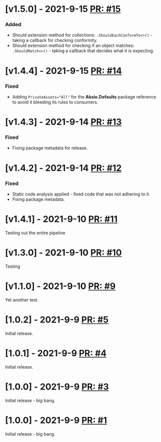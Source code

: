 # [v1.5.0] - 2021-9-15 [PR: #15](https://github.com/aksio-system/Specifications/pull/15)

### Added

- Should extension method for collections: `.ShouldEachConformTo<>()` - taking a callback for checking conformity.
- Should extension method for checking if an object matches: `.ShouldMatch<>()` - taking a callback that decides what it is expecting.



# [v1.4.4] - 2021-9-15 [PR: #14](https://github.com/aksio-system/Specifications/pull/14)

### Fixed

- Adding `PrivateAssets="All"` for the **Aksio.Defaults** package reference to avoid it bleeding its rules to consumers.


# [v1.4.3] - 2021-9-14 [PR: #13](https://github.com/aksio-system/Specifications/pull/13)

### Fixed

- Fixing package metadata for release.


# [v1.4.2] - 2021-9-14 [PR: #12](https://github.com/aksio-system/Specifications/pull/12)

### Fixed

- Static code analysis applied - fixed code that was not adhering to it.
- Fixing package metadata.



# [v1.4.1] - 2021-9-10 [PR: #11](https://github.com/aksio-system/Specifications/pull/11)

Testing out the entire pipeline

# [v1.3.0] - 2021-9-10 [PR: #10](https://github.com/aksio-system/Specifications/pull/10)

Testing

# [v1.1.0] - 2021-9-10 [PR: #9](https://github.com/aksio-system/Specifications/pull/9)

Yet another test.

# [1.0.2] - 2021-9-9 [PR: #5](https://github.com/aksio-system/Specifications/pull/5)

Initial release.

# [1.0.1] - 2021-9-9 [PR: #4](https://github.com/aksio-system/Specifications/pull/4)

Initial release.


# [1.0.0] - 2021-9-9 [PR: #3](https://github.com/aksio-system/Specifications/pull/3)

Initial release - big bang.


# [1.0.0] - 2021-9-9 [PR: #1](https://github.com/aksio-system/Specifications/pull/1)

Initial release - big bang.
